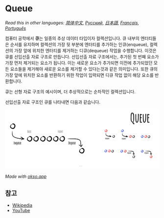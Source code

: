 # Queue

_Read this in other languages:_
[_简体中文_](README.zh-CN.md),
[_Русский_](README.ru-RU.md),
[_日本語_](README.ja-JP.md),
[_Français_](README.fr-FR.md),
[_Português_](README.pt-BR.md)

컴퓨터 공학에서 **큐**는 일종의 추상 데이터 타입이자 컬렉션입니다. 큐 내부의 엔터티들은 순서를 유지하며 컬렉션의 가장 뒷 부분에 엔터티를 추가하는 인큐(enqueue), 컬렉션의 가장 앞에 위치한 엔터티를 제거하는 디큐(dequeue) 작업을 수행합니다. 이것은 큐를 선입선출 자료 구조로 만듭니다. 선입선출 자료 구조에서는, 추가된 첫 번째 요소가 가장 먼저 제거되는 요소가 됩니다. 이는 새로운 요소가 추가되면 이전에 추가되었던 모든 요소들을 제거해야 새로운 요소를 제거할 수 있다는것과 같은 의미입니다. 또한 큐의 가장 앞에 위치한 요소를 반환하기 위한 작업이 입력되면 디큐 작업 없이 해당 요소를 반환합니다.

큐는 선형 자료 구조의 예시이며, 더 추상적으로는 순차적인 컬렉션입니다.

선입선출 자료 구조인 큐를 나타내면 다음과 같습니다.

![Queue](./images/queue.jpeg)

*Made with [okso.app](https://okso.app)*

## 참고

- [Wikipedia](https://en.wikipedia.org/wiki/Queue_(abstract_data_type))
- [YouTube](https://www.youtube.com/watch?v=wjI1WNcIntg&list=PLLXdhg_r2hKA7DPDsunoDZ-Z769jWn4R8&index=3&)
